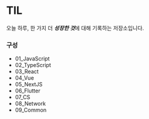 # TIL

오늘 하루, 한 가지 더 ***성장한 것***에 대해 기록하는 저장소입니다.
<br />

### 구성
 - 01_JavaScript
 - 02_TypeScript
 - 03_React
 - 04_Vue
 - 05_NextJS
 - 06_Flutter
 - 07_CS
 - 08_Network
 - 09_Common

